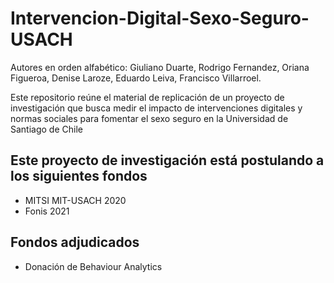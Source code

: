 # Intervencion-Digital-Sexo-Seguro-USACH
Autores en orden alfabético: Giuliano Duarte, Rodrigo Fernandez,  Oriana Figueroa, Denise Laroze, Eduardo Leiva, Francisco Villarroel.

Este repositorio reúne el material de replicación de un proyecto de investigación que busca medir el impacto de intervenciones digitales y normas sociales para fomentar el sexo seguro en la Universidad de Santiago de Chile 

## Este proyecto de investigación está postulando a los siguientes fondos
- MITSI MIT-USACH 2020
- Fonis 2021

## Fondos adjudicados 
- Donación de Behaviour Analytics
